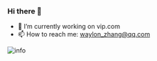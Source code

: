 ### Hi there 👋

- 🔭 I’m currently working on vip.com
- 📫 How to reach me: waylon_zhang@qq.com

![info](https://github-readme-stats.vercel.app/api?username=zwlcoding&count_private=true&&show_icons=true)


<!--
**zwlcoding/zwlcoding** is a ✨ _special_ ✨ repository because its `README.md` (this file) appears on your GitHub profile.

Here are some ideas to get you started:

- 🔭 I’m currently working on vip.com
- 📫 How to reach me: waylon_zhang@qq.com
-->
